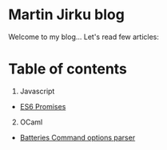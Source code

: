 # Martin Jirku blog

Welcome to my blog... Let's read few articles:

# Table of contents

1. Javascript
  - [ES6 Promises](./md/ES6-Promise.md)
2. OCaml
  - [Batteries Command options parser](./ocaml/Batteries-optParser.md)